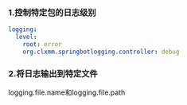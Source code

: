 
### 1.控制特定包的日志级别
```yaml
logging:
  level:
    root: error
    org.clxmm.springbotlogging.controller: debug
```

### 2.将日志输出到特定文件
logging.file.name和logging.file.path






